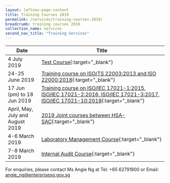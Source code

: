 ```yaml
---
layout: leftnav-page-content
title: Training Courses 2019
permalink: /services/training-courses-2019/
breadcrumb: training courses 2019
collection_name: services
second_nav_title: "Training Services"
---
```


| Date | Title |
|-|-|
| 4 July 2019 | [Test Course](/services/training-courses-2019/test-course){:target="_blank"} |
| 24-25 June 2019 | [Training course on ISO/TS 22003:2013 and ISO 22000:2018](/services/training-courses-2019/training-course-on-ISOTS-220032013-and-ISO-220002018){:target="_blank"} |
| 17 Jun (pm) to 18 Jun 2019 | [Training course on ISO/IEC 17021-1:2015, ISO/IEC 17021-2:2016, ISO/IEC 17021-3:2017, ISO/IEC 17021-10:2018](/services/training-courses-2019/training-course-ISOIEC-17021-12015,-ISOIEC-17021-22016){:target="_blank"} |
| April, May, July and August 2019 | [2019 Joint courses between HSA-SAC](/services/training-courses-2019/joint-courses-between-HSA-SAC){:target="_blank"} |
| 4-6 March 2019 | [Laboratory Management Course](/services/training-courses-2019/laboratory-management-course){:target="_blank"} |
| 7-8 March 2019 | [Internal Audit Course](/services/training-courses-2019/internal-audit-course){:target="_blank"} |

For enquiries, please contact Ms Angie Ng at Tel: +65 62791800 or Email: <angie_ng@enterprisesg.gov.sg>
